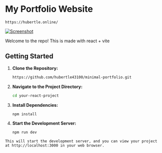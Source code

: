 # My Portfolio Website

`https://hubertle.online/`

<a href="https://hubertle.online/">
  <img
    src="https://github.com/hubertle43100/minimal-portfolio/assets/56861838/12004315-4fdf-46f6-8348-08605be50919"
    alt="Screenshot"
  />
</a>

Welcome to the repo! This is made with react + vite


## Getting Started

1. **Clone the Repository:**

   ```bash
   https://github.com/hubertle43100/minimal-portfolio.git

2. **Navigate to the Project Directory:**

   ```bash
   cd your-react-project
   
3. **Install Dependencies:**

   ```bash
   npm install

4. **Start the Development Server:**

   ```bash
   npm run dev

`This will start the development server, and you can view your project at http://localhost:3000 in your web browser.`
   

